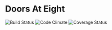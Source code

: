 # Doors At Eight
![Build Status](https://codeship.com/projects/9eab13e0-2503-0134-e487-0e3391f87f23/status?branch=master)
![Code Climate](https://codeclimate.com/github/mcon85/doors_at_eight.png)
![Coverage Status](https://coveralls.io/repos/mcon85/doors_at_eight/badge.png)
